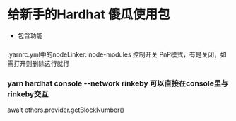 # 给新手的Hardhat 傻瓜使用包
- 包含功能


### 
.yarnrc.yml中的nodeLinker: node-modules 控制开关  PnP模式，有是关闭，如需打开则删除这行就行
### yarn hardhat console --network rinkeby  可以直接在console里与rinkeby交互
await ethers.provider.getBlockNumber()